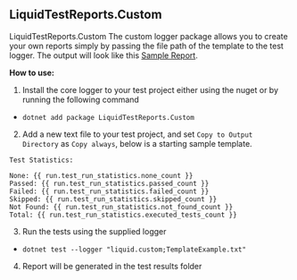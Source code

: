 ## LiquidTestReports.Custom

LiquidTestReports.Custom The custom logger package allows you to create your own reports simply by passing the file path of the template to the test logger.
The output will look like this [Sample Report](https://github.com/kurtmkurtm/LiquidTestReports/blob/master/docs/samples/xUnit.txt).

**How to use:**
1. Install the core logger to your test project either using the nuget or by running the following command
- `dotnet add package LiquidTestReports.Custom`
2. Add a new text file to your test project, and set `Copy to Output Directory` as `Copy always`, below is a starting sample template.
```
Test Statistics:

None: {{ run.test_run_statistics.none_count }}
Passed: {{ run.test_run_statistics.passed_count }}
Failed: {{ run.test_run_statistics.failed_count }}
Skipped: {{ run.test_run_statistics.skipped_count }}
Not Found: {{ run.test_run_statistics.not_found_count }}
Total: {{ run.test_run_statistics.executed_tests_count }}
```
3. Run the tests using the supplied logger
- `dotnet test --logger "liquid.custom;TemplateExample.txt"`
4. Report will be generated in the test results folder
